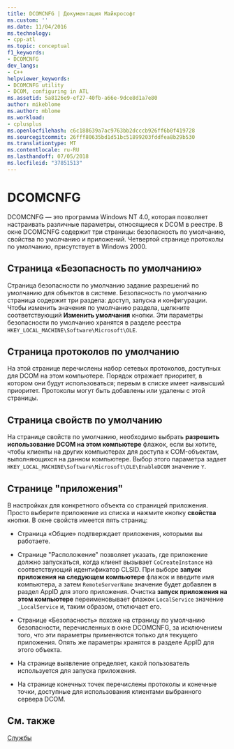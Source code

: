```yaml
---
title: DCOMCNFG | Документация Майкрософт
ms.custom: ''
ms.date: 11/04/2016
ms.technology:
- cpp-atl
ms.topic: conceptual
f1_keywords:
- DCOMCNFG
dev_langs:
- C++
helpviewer_keywords:
- DCOMCNFG utility
- DCOM, configuring in ATL
ms.assetid: 5a8126e9-ef27-40fb-a66e-9dce8d1a7e80
author: mikeblome
ms.author: mblome
ms.workload:
- cplusplus
ms.openlocfilehash: c6c188639a7ac9763bb2dcccb926ff6b0f419728
ms.sourcegitcommit: 26fff80635bd1d51bc51899203fddfea8b29b530
ms.translationtype: MT
ms.contentlocale: ru-RU
ms.lasthandoff: 07/05/2018
ms.locfileid: "37851513"
---
```

# <a name="dcomcnfg"></a>DCOMCNFG
DCOMCNFG — это программа Windows NT 4.0, которая позволяет настраивать различные параметры, относящиеся к DCOM в реестре. В окне DCOMCNFG содержит три страницы: безопасность по умолчанию, свойства по умолчанию и приложений. Четвертой странице протоколы по умолчанию, присутствует в Windows 2000.  
  
## <a name="default-security-page"></a>Страница «Безопасность по умолчанию»  
 Страница безопасности по умолчанию задание разрешений по умолчанию для объектов в системе. Безопасность по умолчанию страница содержит три раздела: доступ, запуска и конфигурации. Чтобы изменить значения по умолчанию раздела, щелкните соответствующий **Изменить умолчания** кнопки. Эти параметры безопасности по умолчанию хранятся в разделе реестра `HKEY_LOCAL_MACHINE\Software\Microsoft\OLE`.  
  
## <a name="default-protocols-page"></a>Страница протоколов по умолчанию  
 На этой странице перечислены набор сетевых протоколов, доступных для DCOM на этом компьютере. Порядок отражает приоритет, в котором они будут использоваться; первым в списке имеет наивысший приоритет. Протоколы могут быть добавлены или удалены с этой страницы.  
  
## <a name="default-properties-page"></a>Страница свойств по умолчанию  
 На странице свойств по умолчанию, необходимо выбрать **разрешить использование DCOM на этом компьютере** флажок, если вы хотите, чтобы клиенты на других компьютерах для доступа к COM-объектам, выполняющихся на данном компьютере. Выбор этого параметра задает `HKEY_LOCAL_MACHINE\Software\Microsoft\OLE\EnableDCOM` значение `Y`.  
  
## <a name="applications-page"></a>Странице "приложения"  
 В настройках для конкретного объекта со страницей приложения. Просто выберите приложение из списка и нажмите кнопку **свойства** кнопки. В окне свойств имеется пять страниц:  
  
-   Страница «Общие» подтверждает приложения, которыми вы работаете.  
  
-   Странице "Расположение" позволяет указать, где приложение должно запускаться, когда клиент вызывает `CoCreateInstance` на соответствующий идентификатор CLSID. При выборе **запуск приложения на следующем компьютере** флажок и введите имя компьютера, а затем `RemoteServerName` значение будет добавлен в раздел AppID для этого приложения. Очистка **запуск приложения на этом компьютере** переименовывает флажок `LocalService` значение `_LocalService` и, таким образом, отключает его.  
  
-   Странице «Безопасность» похоже на страницу по умолчанию безопасности, перечисленных в окне DCOMCNFG, за исключением того, что эти параметры применяются только для текущего приложения. Опять же параметры хранятся в разделе AppID для этого объекта.  
  
-   На странице выявление определяет, какой пользователь используется для запуска приложения.  
  
-   На странице конечных точек перечислены протоколы и конечные точки, доступные для использования клиентами выбранного сервера DCOM.  
  
## <a name="see-also"></a>См. также  
 [Службы](../atl/atl-services.md)

